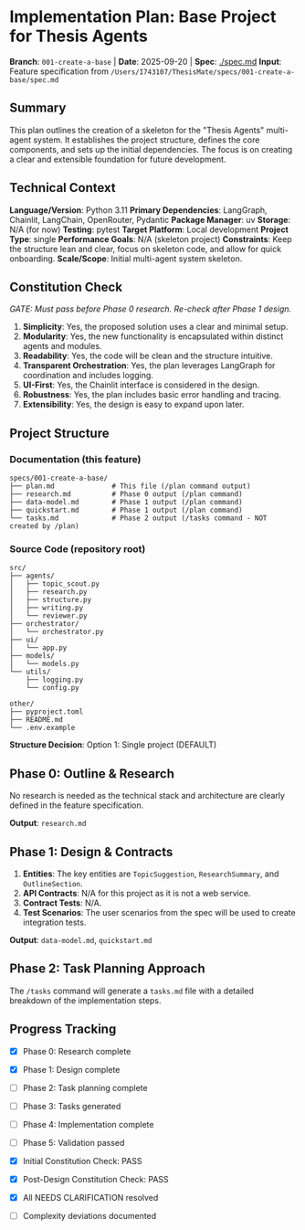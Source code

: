 # Implementation Plan: Base Project for Thesis Agents

**Branch**: `001-create-a-base` | **Date**: 2025-09-20 | **Spec**: [./spec.md](./spec.md)
**Input**: Feature specification from `/Users/I743107/ThesisMate/specs/001-create-a-base/spec.md`

## Summary
This plan outlines the creation of a skeleton for the "Thesis Agents" multi-agent system. It establishes the project structure, defines the core components, and sets up the initial dependencies. The focus is on creating a clear and extensible foundation for future development.

## Technical Context
**Language/Version**: Python 3.11
**Primary Dependencies**: LangGraph, Chainlit, LangChain, OpenRouter, Pydantic
**Package Manager**: uv
**Storage**: N/A (for now)
**Testing**: pytest
**Target Platform**: Local development
**Project Type**: single
**Performance Goals**: N/A (skeleton project)
**Constraints**: Keep the structure lean and clear, focus on skeleton code, and allow for quick onboarding.
**Scale/Scope**: Initial multi-agent system skeleton.

## Constitution Check
*GATE: Must pass before Phase 0 research. Re-check after Phase 1 design.*

1.  **Simplicity**: Yes, the proposed solution uses a clear and minimal setup.
2.  **Modularity**: Yes, the new functionality is encapsulated within distinct agents and modules.
3.  **Readability**: Yes, the code will be clean and the structure intuitive.
4.  **Transparent Orchestration**: Yes, the plan leverages LangGraph for coordination and includes logging.
5.  **UI-First**: Yes, the Chainlit interface is considered in the design.
6.  **Robustness**: Yes, the plan includes basic error handling and tracing.
7.  **Extensibility**: Yes, the design is easy to expand upon later.

## Project Structure

### Documentation (this feature)
```
specs/001-create-a-base/
├── plan.md              # This file (/plan command output)
├── research.md          # Phase 0 output (/plan command)
├── data-model.md        # Phase 1 output (/plan command)
├── quickstart.md        # Phase 1 output (/plan command)
└── tasks.md             # Phase 2 output (/tasks command - NOT created by /plan)
```

### Source Code (repository root)
```
src/
├── agents/
│   ├── topic_scout.py
│   ├── research.py
│   ├── structure.py
│   ├── writing.py
│   └── reviewer.py
├── orchestrator/
│   └── orchestrator.py
├── ui/
│   └── app.py
├── models/
│   └── models.py
└── utils/
    ├── logging.py
    └── config.py

other/
├── pyproject.toml
├── README.md
└── .env.example
```

**Structure Decision**: Option 1: Single project (DEFAULT)

## Phase 0: Outline & Research
No research is needed as the technical stack and architecture are clearly defined in the feature specification.

**Output**: `research.md`

## Phase 1: Design & Contracts
1.  **Entities**: The key entities are `TopicSuggestion`, `ResearchSummary`, and `OutlineSection`.
2.  **API Contracts**: N/A for this project as it is not a web service.
3.  **Contract Tests**: N/A.
4.  **Test Scenarios**: The user scenarios from the spec will be used to create integration tests.

**Output**: `data-model.md`, `quickstart.md`

## Phase 2: Task Planning Approach
The `/tasks` command will generate a `tasks.md` file with a detailed breakdown of the implementation steps.

## Progress Tracking
- [X] Phase 0: Research complete
- [X] Phase 1: Design complete
- [ ] Phase 2: Task planning complete
- [ ] Phase 3: Tasks generated
- [ ] Phase 4: Implementation complete
- [ ] Phase 5: Validation passed

- [X] Initial Constitution Check: PASS
- [X] Post-Design Constitution Check: PASS
- [X] All NEEDS CLARIFICATION resolved
- [ ] Complexity deviations documented